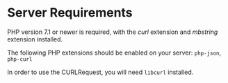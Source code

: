 # Server Requirements

PHP version 7.1 or newer is required, with the *curl* extension and *mbstring* extension installed.

The following PHP extensions should be enabled on your server: `php-json`, `php-curl`

In order to use the CURLRequest, you will need `libcurl` installed.
